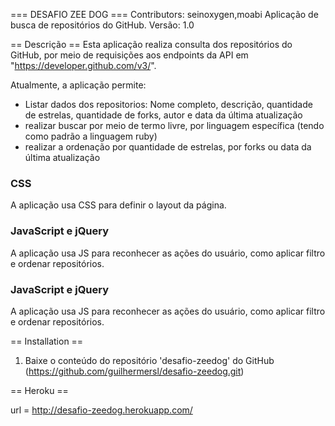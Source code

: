 === DESAFIO ZEE DOG ===
Contributors: seinoxygen,moabi
Aplicação de busca de repositórios do GitHub.
Versão: 1.0

== Descrição ==
Esta aplicação realiza consulta dos repositórios do GitHub, por meio de requisições aos endpoints da API em "https://developer.github.com/v3/".

Atualmente, a aplicação permite:
*   Listar dados dos repositorios: Nome completo, descrição, quantidade de estrelas, quantidade de forks, autor e data da última atualização
*   realizar buscar por meio de termo livre, por linguagem específica (tendo como padrão a linguagem ruby)
*   realizar a ordenação por quantidade de estrelas, por forks ou data da última atualização

### CSS

A aplicação usa CSS para definir o layout da página.

### JavaScript e jQuery

A aplicação usa JS para reconhecer as ações do usuário, como aplicar filtro e ordenar repositórios.

### JavaScript e jQuery

A aplicação usa JS para reconhecer as ações do usuário, como aplicar filtro e ordenar repositórios.


== Installation ==

1. Baixe o conteúdo do repositório 'desafio-zeedog' do GitHub (https://github.com/guilhermersl/desafio-zeedog.git)


== Heroku ==

url = http://desafio-zeedog.herokuapp.com/
